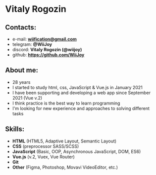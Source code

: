 # Vitaly Rogozin

## Contacts:
* e-mail: **wiification@gmail.com**
* telegram: **@WiiJoy**
* discord: **Vitaly Rogozin (@wiijoy)**
* github: **https://github.com/WiiJoy**

## About me:
* 28 years
* I started to study html, css, JavaScript & Vue.js in January 2021
* I have been supporting and developing a web app since September 2021 (Vue v.2)
* I think practice is the best way to learn programming
* I'm looking for new experience and approaches to solving different tasks

## Skills:
* **HTML** (HTML5, Adaptive Layout, Semantic Layout)
* **CSS** (preprocessor SASS/SCSS)
* **JavaScript** (Basic, OOP, Asynchronous JavaScript, DOM, ES6)
* **Vue.js** (v.2, Vuex, Vue Router)
* **Git**
* **Other** (Figma, Photoshop, Movavi VideoEditor, etc.)